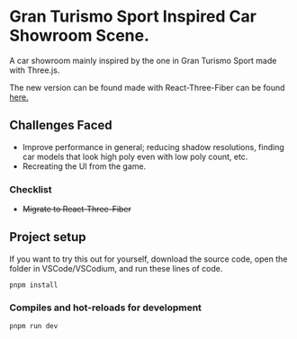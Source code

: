 ﻿# Gran Turismo Sport Inspired Car Showroom Scene.
 A car showroom mainly inspired by the one in Gran Turismo Sport made with Three.js.

 The new version can be found made with React-Three-Fiber can be found [here.](https://github.com/jdichh/car-showroom-R3F)

## Challenges Faced
<ul>
 <li>Improve performance in general; reducing shadow resolutions, finding car models that look high poly even with low poly count, etc.</li>
 <li>Recreating the UI from the game.</li>
</ul>

### Checklist
<ul>
  <li><strike>Migrate to React-Three-Fiber</strike></li>
</ul>

## Project setup
If you want to try this out for yourself, download the source code, open the folder in VSCode/VSCodium, and run these lines of code.
```
pnpm install
```

### Compiles and hot-reloads for development
```
pnpm run dev
```
